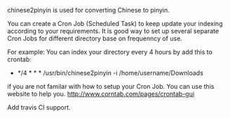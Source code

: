 chinese2pinyin is used for converting Chinese to pinyin.

You can create a Cron Job (Scheduled Task) to keep update your indexing according to your requirements.
It is good way to set up several separate Cron Jobs for different directory base on frequenncy of use.

For example:
You can index your directory every 4 hours by add this to crontab:
* */4 * * * /usr/bin/chinese2pinyin -i /home/username/Downloads

if you are not familar with how to setup your Cron Job. You can use this website to help you.
http://www.corntab.com/pages/crontab-gui

Add travis CI support.

